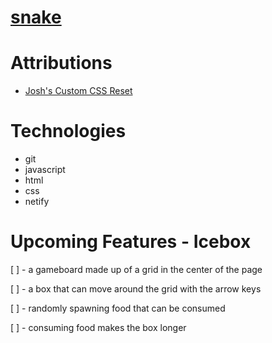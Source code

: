 # [snake](ssssnake.netlify.app)

<!-- #### a description of snake, why I chose it, and a screenshot -->

<!-- # How to Play -->

# Attributions

* [Josh's Custom CSS Reset](https://www.joshwcomeau.com/css/custom-css-reset/)

# Technologies

* git
* javascript
* html
* css
* netify

# Upcoming Features - Icebox

[ ] - a gameboard made up of a grid in the center of the page

[ ] - a box that can move around the grid with the arrow keys

[ ] - randomly spawning food that can be consumed

[ ] - consuming food makes the box longer